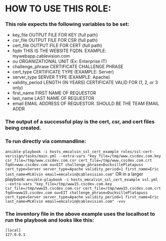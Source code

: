 # HOW TO USE THIS ROLE:

### This role expects the following variables to be set:
* key_file		OUTPUT FILE FOR KEY (full path)
* csr_file		OUTPUT FILE FOR CSR (full path)
* cert_file		OUTPUT FILE FOR CERT (full path)
* fqdn			THIS IS THE WEBSITE FQDN. EXAMPLE: mywebapp.cablevision.com
* ou			ORGANIZATIONAL UNIT (Ex: Enterprise IT)
* challenge_phrase	CERTIFICATE CHALLENGE PHRASE
* cert_type		CERTIFICATE TYPE (EXAMPLE: Server)
* server_type		SERVER TYPE (EXAMPLE: Apache)
* validity_period	LENGTH (IN YEARS) CERTIFICATE VALID FOR (1, 2, or 3 only)
* first_name		FIRST NAME OF REQUESTOR
* last_name		LAST NAME OF REQUESTOR
* email			EMAIL ADDRESS OF REQUESTOR. SHOULD BE THE TEAM EMAIL ADDR

### The output of a successful play is the cert, csr, and cert files being created.

### To run directly via commandline:
`ansible-playbook -i hosts_emcalvin_ssl_cert_example roles/ssl-cert-verisign/tasks/main.yml --extra-vars "key_file=/tmp/www.cscdev.com.key csr_file=/tmp/www.cscdev.com.csr cert_file=/tmp/www.cscdev.com.crt fqdn=www.cscdev.com ou=EIT challenge_phrase=DuckvillePlatapuss cert_type=Server server_type=Apache validity_period=1 first_name=Eric last_name=McAlvin email=emcalvin@cablevision.com"`
OR in a larger playbook:
`ansible-playbook -i hosts_emcalvin_ssl_cert_example ssl.yml --extra-vars "key_file=/tmp/www15.cscdev.com.key csr_file=/tmp/www15.cscdev.com.csr cert_file=/tmp/www15.cscdev.com.crt fqdn=www15.cscdev.com ou=EIT challenge_phrase=DuckvillePlatapuss cert_type=Server server_type=Apache validity_period=1 first_name=Eric last_name=McAlvin email=emcalvin@cablevision.com" -vvv`

### The inventory file in the above example uses the localhost to run the playbook and looks like this:
```
[local]
127.0.0.1
```
